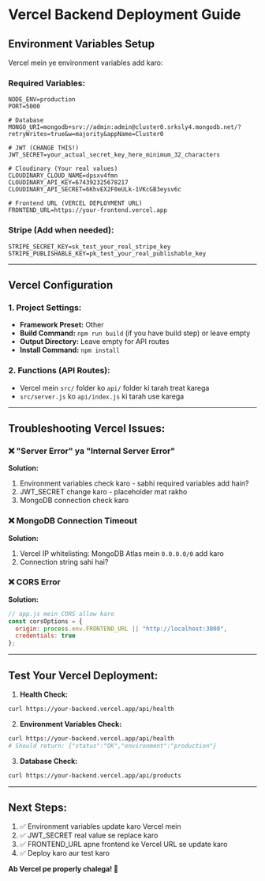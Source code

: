 # Vercel Backend Deployment Guide

## Environment Variables Setup

Vercel mein ye environment variables add karo:

### Required Variables:
```env
NODE_ENV=production
PORT=5000

# Database
MONGO_URI=mongodb+srv://admin:admin@cluster0.srksly4.mongodb.net/?retryWrites=true&w=majority&appName=Cluster0

# JWT (CHANGE THIS!)
JWT_SECRET=your_actual_secret_key_here_minimum_32_characters

# Cloudinary (Your real values)
CLOUDINARY_CLOUD_NAME=dpsxv4fmn
CLOUDINARY_API_KEY=674392325678217
CLOUDINARY_API_SECRET=6KhvEX2F0eULk-1VKcGB3eysv6c

# Frontend URL (VERCEL DEPLOYMENT URL)
FRONTEND_URL=https://your-frontend.vercel.app
```

### Stripe (Add when needed):
```env
STRIPE_SECRET_KEY=sk_test_your_real_stripe_key
STRIPE_PUBLISHABLE_KEY=pk_test_your_real_publishable_key
```

---

## Vercel Configuration

### 1. Project Settings:
- **Framework Preset:** Other
- **Build Command:** `npm run build` (if you have build step) or leave empty
- **Output Directory:** Leave empty for API routes
- **Install Command:** `npm install`

### 2. Functions (API Routes):
- Vercel mein `src/` folder ko `api/` folder ki tarah treat karega
- `src/server.js` ko `api/index.js` ki tarah use karega

---

## Troubleshooting Vercel Issues:

### ❌ "Server Error" ya "Internal Server Error"
**Solution:**
1. Environment variables check karo - sabhi required variables add hain?
2. JWT_SECRET change karo - placeholder mat rakho
3. MongoDB connection check karo

### ❌ MongoDB Connection Timeout
**Solution:**
1. Vercel IP whitelisting: MongoDB Atlas mein `0.0.0.0/0` add karo
2. Connection string sahi hai?

### ❌ CORS Error
**Solution:**
```javascript
// app.js mein CORS allow karo
const corsOptions = {
  origin: process.env.FRONTEND_URL || "http://localhost:3000",
  credentials: true
};
```

---

## Test Your Vercel Deployment:

1. **Health Check:**
```bash
curl https://your-backend.vercel.app/api/health
```

2. **Environment Variables Check:**
```bash
curl https://your-backend.vercel.app/api/health
# Should return: {"status":"OK","environment":"production"}
```

3. **Database Check:**
```bash
curl https://your-backend.vercel.app/api/products
```

---

## Next Steps:

1. ✅ Environment variables update karo Vercel mein
2. ✅ JWT_SECRET real value se replace karo
3. ✅ FRONTEND_URL apne frontend ke Vercel URL se update karo
4. ✅ Deploy karo aur test karo

**Ab Vercel pe properly chalega! 🚀**

